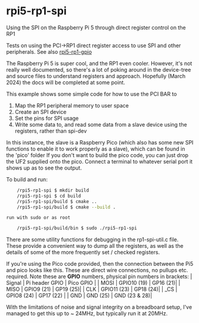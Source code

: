 # rpi5-rp1-spi
Using the SPI on the Raspberry Pi 5 through direct register control on the RP1

Tests on using the PCI->RP1 direct register access to use SPI and other peripherals.
See also [rpi5-rp1-gpio](https://github.com/praktronics/rpi5-rp1-gpio)

The Raspberry Pi 5 is super cool, and the RP1 even cooler. However, it's not really well documented, so there's a lot of poking around in the device-tree and source files to understand registers and approach.  Hopefully (March 2024) the docs will be completed at some point.

This example shows some simple code for how to use the PCI BAR to
1. Map the RP1 peripheral memory to user space
2. Create an SPI device
3. Set the pins for SPI usage
4. Write some data to, and read some data from a slave device using the registers, rather than spi-dev

In this instance, the slave is a Raspberry Pico (which also has some new SPI functions to enable it to work properly as a slave), which can be found in the 'pico' folder If you don't want to build the pico code, you can just drop the UF2 supplied onto the pico. Connect a terminal to whatever serial port it shows up as to see the output.

To build and run:
```bash
    /rpi5-rp1-spi $ mkdir build
    /rpi5-rp1-spi $ cd build
    /rpi5-rp1-spi/build $ cmake ..
    /rpi5-rp1-spi/build $ cmake --build .
```
    run with sudo or as root
```bash
    /rpi5-rp1-spi/build/bin $ sudo ./rpi5-rp1-spi
```

There are some utility functions for debugging in the rp1-spi-util.c file. These provide a convenient way to dump all the registers, as well as the details of some of the more frequently set / checked registers.

If you're using the Pico code provided, then the connection between the Pi5 and pico looks like this.  These are direct wire connections, no pullups etc. required. Note these are **GPIO** numbers, physical pin numbers in brackets:
| Signal | Pi header GPIO | Pico GPIO |
| MOSI | GPIO10 (19) | GP16 (21)|
| MISO | GPIO9 (21) | GP19 (25)|
| CLK | GPIO11 (23) | GP18 (24)|
| _CS | GPIO8 (24) | GP17 (22) |
| GND | GND (25) | GND (23 & 28)|

With the limitations of noise and signal integrity on a breadboard setup, I've managed to get this up to ~ 24MHz, but typically run it at 20MHz.
